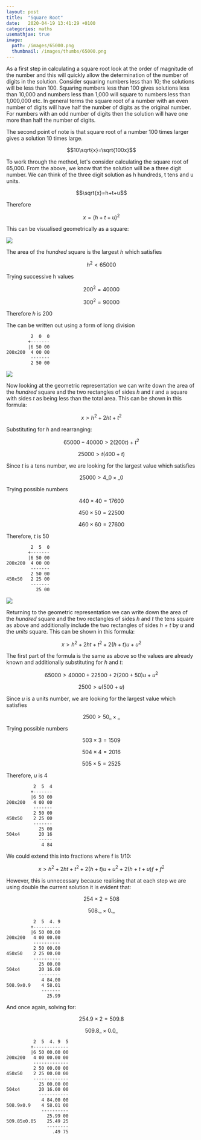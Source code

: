 ```yaml
---
layout: post
title:  "Square Root"
date:   2020-04-19 13:41:29 +0100
categories: maths
usemathjax: true
image:
  path: /images/65000.png
  thumbnail: /images/thumbs/65000.png
---
```

As a first step in calculating a square root look at the order of magnitude of the number and this will quickly allow the determination of the number of digits in the solution. Consider squaring numbers less than 10; the solutions will be less than 100. Squaring numbers less than 100 gives solutions less than 10,000 and numbers less than 1,000 will square to numbers less than 1,000,000 etc. In general terms the square root of a number with an even number of digits will have half the number of digits as the original number. For numbers with an odd number of digits then the solution will have one more than half the number of digits.

The second point of note is that square root of a number 100 times larger gives a solution 10 times large.

$$10\sqrt{x}=\sqrt{100x}$$

To work through the method, let's consider calculating the square root of 65,000. From the above, we know that the solution will be a three digit number. We can think of the three digit solution as h hundreds, t tens and u units.

$$\sqrt{x}=h+t+u$$

Therefore

$$x=(h+t+u)^2$$

This can be visualised geometrically as a square:

![](/images/square3.svg)

The area of the *hundred* square is the largest *h* which satisfies

$$h^2<65000$$

Trying successive h values

$$200^2=40000$$

$$300^2=90000$$

Therefore *h* is 200

The can be written out using a form of long division

             2  0  0
            +-------
            |6 50 00
    200x200  4 00 00
             -------
             2 50 00

![](/images/square2.svg)

Now looking at the geometric representation we can write down the area of the *hundred* square and the two rectangles of sides *h* and *t* and a square with sides *t* as being less than the total area. This can be shown in this formula:

$$x>h^2+2ht+t^2$$

Substituting for *h* and rearranging:

$$65000-40000>2(200t)+t^2$$

$$25000>t(400+t)$$

Since *t* is a tens number, we are looking for the largest value which satisfies

$$25000>4\_0\times \_0$$

Trying possible numbers

$$440\times 40=17600$$

$$450\times 50=22500$$

$$460\times 60=27600$$

Therefore, *t* is 50

             2  5  0
            +-------
            |6 50 00
    200x200  4 00 00
             -------
             2 50 00
    450x50   2 25 00
             -------
               25 00

![](/images/sqaure.svg)

Returning to the geometric representation we can write down the area of the *hundred* square and the two rectangles of sides *h* and *t* the tens square as above and additionally include the two rectangles of sides *h + t* by *u* and the *units* square. This can be shown in this formula:

$$x>h^2+2ht+t^2+2(h+t)u+u^2$$

The first part of the formula is the same as above so the values are already known and additionally substituting for *h* and *t*:

$$65000>40000+22500+2(200+50)u+u^2$$

$$2500>u(500+u)$$

Since *u* is a units number, we are looking for the largest value which satisfies

$$2500>50\_\times \_$$

Trying possible numbers

$$503\times 3=1509$$

$$504\times 4=2016$$

$$505\times 5=2525$$

Therefore, *u* is 4

              2  5  4
             +-------
             |6 50 00
    200x200   4 00 00
              -------
              2 50 00
    450x50    2 25 00
              -------
                25 00
    504x4       20 16
                -----
                 4 84

We could extend this into fractions where f is 1/10:


$$x>h^2+2ht+t^2+2(h+t)u+u^2+2(h+t+u)f+f^2$$

However, this is unnecessary because realising that at each step we are using double the current solution it is evident that:

$$254\times 2=508$$

$$508.\_\times 0.\_$$

              2  5  4. 9
             +----------
             |6 50 00.00
    200x200   4 00 00.00
              ----------
              2 50 00.00
    450x50    2 25 00.00
              ----------
                25 00.00
    504x4       20 16.00
                --------
                 4 84.00
    508.9x0.9    4 58.01
                 -------
                   25.99

And once again, solving for:

$$254.9\times 2=509.8$$

$$509.8\_\times 0.0\_$$

              2  5  4. 9  5
             +-------------
             |6 50 00.00 00
    200x200   4 00 00.00 00
              -------------
              2 50 00.00 00
    450x50    2 25 00.00 00
              -------------
                25 00.00 00
    504x4       20 16.00 00
                -----------
                 4 84.00 00
    508.9x0.9    4 58.01 00
                 ----------
                   25.99 00
    509.85x0.05    25.49 25
                   --------
                     .49 75
